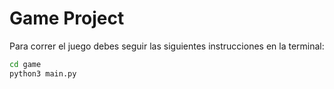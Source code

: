 # Game Project

Para correr el juego debes seguir las siguientes instrucciones en la terminal:

```sh
cd game
python3 main.py

```
